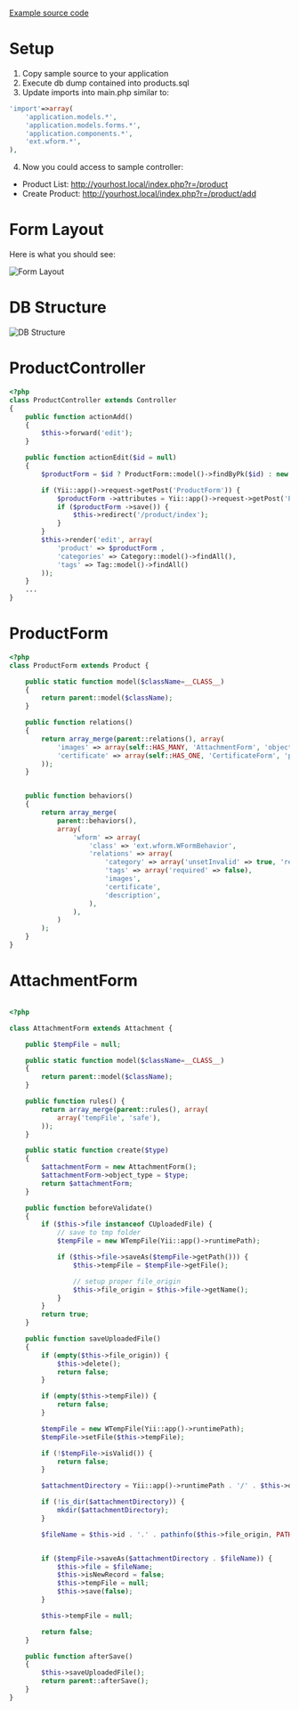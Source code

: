 [Example source code](https://github.com/weavora/wform/tree/master/examples/product)

# Setup

1. Copy sample source to your application
2. Execute db dump contained into products.sql
3. Update imports into main.php similar to:

```php
'import'=>array(
	'application.models.*',
	'application.models.forms.*',
	'application.components.*',
	'ext.wform.*',
),
```
4. Now you could access to sample controller: 
 
- Product List: http://yourhost.local/index.php?r=/product
- Create Product: http://yourhost.local/index.php?r=/product/add

# Form Layout

Here is what you should see:

![Form Layout](http://i.imgur.com/F3wRZ.png)

# DB Structure

![DB Structure](http://i.imgur.com/A8c7W.png)

# ProductController

```php
<?php
class ProductController extends Controller
{
	public function actionAdd() 
	{
		$this->forward('edit');
	}

	public function actionEdit($id = null)
	{
		$productForm = $id ? ProductForm::model()->findByPk($id) : new ProductForm();

		if (Yii::app()->request->getPost('ProductForm')) {
		    $productForm ->attributes = Yii::app()->request->getPost('ProductForm');
		    if ($productForm ->save()) {
		        $this->redirect('/product/index');
		    }
		}
		$this->render('edit', array(
			'product' => $productForm ,
			'categories' => Category::model()->findAll(),
			'tags' => Tag::model()->findAll()
		));
	}
	...
}
```

# ProductForm

```php
<?php
class ProductForm extends Product {

	public static function model($className=__CLASS__)
	{
		return parent::model($className);
	}

	public function relations()
	{
		return array_merge(parent::relations(), array(
			'images' => array(self::HAS_MANY, 'AttachmentForm', 'object_id', 'condition' => 'images.object_type=:object_type', 'params' => array('object_type' => Attachment::OBJECT_TYPE_PRODUCT_IMAGE)),
			'certificate' => array(self::HAS_ONE, 'CertificateForm', 'product_id'),
		));
	}


	public function behaviors() 
	{
		return array_merge(
			parent::behaviors(),
			array(
				'wform' => array(
					'class' => 'ext.wform.WFormBehavior',
					'relations' => array(
						'category' => array('unsetInvalid' => true, 'required' => false),
						'tags' => array('required' => false),
						'images',
						'certificate',
						'description',
					),
				),
			)
		);
	}
}
```

# AttachmentForm

```php

<?php

class AttachmentForm extends Attachment {

	public $tempFile = null;

	public static function model($className=__CLASS__)
	{
		return parent::model($className);
	}

	public function rules() {
		return array_merge(parent::rules(), array(
			array('tempFile', 'safe'),
		));
	}

	public static function create($type)
	{
		$attachmentForm = new AttachmentForm();
		$attachmentForm->object_type = $type;
		return $attachmentForm;
	}

	public function beforeValidate()
	{
		if ($this->file instanceof CUploadedFile) {
			// save to tmp folder
			$tempFile = new WTempFile(Yii::app()->runtimePath);

			if ($this->file->saveAs($tempFile->getPath())) {
				$this->tempFile = $tempFile->getFile();

				// setup proper file_origin
				$this->file_origin = $this->file->getName();
			}
		}
		return true;
	}

	public function saveUploadedFile()
	{
		if (empty($this->file_origin)) {
			$this->delete();
			return false;
		}

		if (empty($this->tempFile)) {
			return false;
		}

		$tempFile = new WTempFile(Yii::app()->runtimePath);
		$tempFile->setFile($this->tempFile);

		if (!$tempFile->isValid()) {
			return false;
		}

		$attachmentDirectory = Yii::app()->runtimePath . '/' . $this->object_type . '/';

		if (!is_dir($attachmentDirectory)) {
			mkdir($attachmentDirectory);
		}

		$fileName = $this->id . '.' . pathinfo($this->file_origin, PATHINFO_EXTENSION);


		if ($tempFile->saveAs($attachmentDirectory . $fileName)) {
			$this->file = $fileName;
			$this->isNewRecord = false;
			$this->tempFile = null;
			$this->save(false);
		}

		$this->tempFile = null;

		return false;
	}

	public function afterSave()
	{
		$this->saveUploadedFile();
		return parent::afterSave();
	}
}
```
